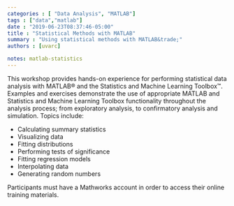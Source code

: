 ```yaml
---
categories : [ "Data Analysis", "MATLAB"]
tags : ["data","matlab"]
date : "2019-06-23T08:37:46-05:00"
title : "Statistical Methods with MATLAB"
summary : "Using statistical methods with MATLAB&trade;"
authors : [uvarc]

notes: matlab-statistics
---
```


This workshop provides hands-on experience for performing statistical data analysis with MATLAB® and the Statistics and Machine Learning Toolbox™. Examples and exercises demonstrate the use of appropriate MATLAB and Statistics and Machine Learning Toolbox functionality throughout the analysis process; from exploratory analysis, to confirmatory analysis and simulation. Topics include:

  -  Calculating summary statistics
  -  Visualizing data
  -  Fitting distributions
  -  Performing tests of significance
  -  Fitting regression models
  -  Interpolating data
  -  Generating random numbers

Participants must have a Mathworks account in order to access their online training materials.

